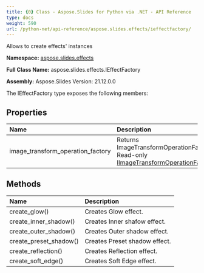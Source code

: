 ```yaml
---
title: {0} Class - Aspose.Slides for Python via .NET - API Reference
type: docs
weight: 590
url: /python-net/api-reference/aspose.slides.effects/ieffectfactory/
---
```


Allows to create effects' instances

**Namespace:** [aspose.slides.effects](/python-net/api-reference/aspose.slides.effects/)

**Full Class Name:** aspose.slides.effects.IEffectFactory

**Assembly:**  Aspose.Slides Version: 21.12.0.0

The IEffectFactory type exposes the following members:
## **Properties**
|**Name**|**Description**|
| :- | :- |
|image_transform_operation_factory|Returns ImageTransformOperationFactory.<br/>            Read-only [IImageTransformOperationFactory](/python-net/api-reference/aspose.slides.effects/iimagetransformoperationfactory/).|
## **Methods**
|**Name**|**Description**|
| :- | :- |
|create_glow()|Creates Glow effect.|
|create_inner_shadow()|Creates Inner shafow effect.|
|create_outer_shadow()|Creates Outer shadow effect.|
|create_preset_shadow()|Creates Preset shadow effect.|
|create_reflection()|Creates Reflection effect.|
|create_soft_edge()|Creates Soft Edge effect.|
